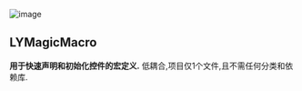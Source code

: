 ![image](LYMagicMacro/sucai/100magic.png)
## LYMagicMacro
**用于快速声明和初始化控件的宏定义.**
低耦合,项目仅1个文件,且不需任何分类和依赖库.
